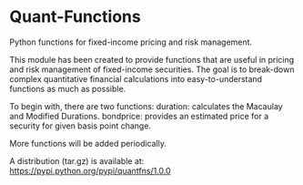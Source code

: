 Quant-Functions
===============

Python functions for fixed-income pricing and risk management.

This module has been created to provide functions that are useful in pricing and risk management of 
fixed-income securities. The goal is to break-down complex quantitative financial calculations into
easy-to-understand functions as much as possible. 

To begin with, there are two functions: 
    duration: calculates the Macaulay and Modified Durations.
    bondprice: provides an estimated price for a security for given basis point change.
    
More functions will be added periodically.

A distribution (tar.gz) is available at: https://pypi.python.org/pypi/quantfns/1.0.0
